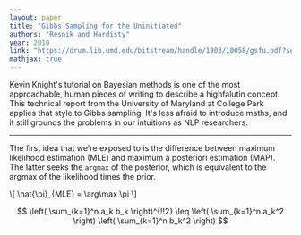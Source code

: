 ```yaml
---
layout: paper
title: "Gibbs Sampling for the Uninitiated"
authors: "Resnik and Hardisty"
year: 2010
link: "https://drum.lib.umd.edu/bitstream/handle/1903/10058/gsfu.pdf?sequence=3"
mathjax: true
---
```


Kevin Knight's tutorial on Bayesian methods is one of the most approachable, human pieces of writing to describe a highfalutin concept. This technical report from the University of Maryland at College Park applies that style to Gibbs sampling. It's less afraid to introduce maths, and it still grounds the problems in our intuitions as NLP researchers.

--- 

The first idea that we're exposed to is the difference between maximum likelihood estimation (MLE) and maximum a posteriori estimation (MAP). The latter seeks the `argmax` of the posterior, which is equivalent to the argmax of the likelihood times the prior. 

\\[ \hat{\pi}_{MLE} = \arg\max \pi \\]

$$ \left( \sum_{k=1}^n a_k b_k \right)^{!!2} \leq \left( \sum_{k=1}^n a_k^2 \right) \left( \sum_{k=1}^n b_k^2 \right) $$

